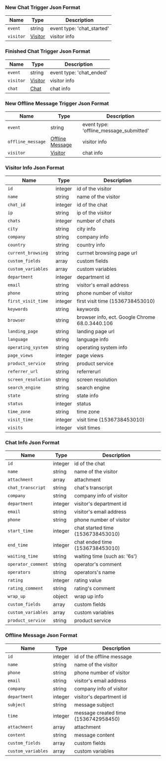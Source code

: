   ### New Chat Trigger Json Format
  | Name | Type | Description |    
  | - | - | - | 
  | `event` | string | event type: 'chat_started' |
  | `visitor` | [Visitor](#visitor-info-json-format) | visitor info |
 
  ### Finished Chat Trigger Json Format
  | Name | Type | Description |    
  | - | - | - | 
  | `event` | string | event type: 'chat_ended' |
  | `visitor` | [Visitor](#visitor-info-json-format) | visitor info |
  | `chat` | [Chat](#chat-info-json-format) | chat info |
  
   ### New Offline Message Trigger Json Format
  | Name | Type | Description |    
  | - | - | - | 
  | `event` | string | event type: 'offline_message_submitted' |
  | `offline_message` | [Offline Message](#offline-message-json-format) | visitor info |
  | `visitor` | [Visitor](#visitor-info-json-format) | chat info |
 
  ### Visitor Info Json Format
  | Name | Type | Description |    
  | - | - | - | 
  | `id` | integer | id of the visitor |
  | `name` | string | name of the visitor |
  | `chat_id` | integer | id of the chat |
  | `ip` | string | ip of the visitor |
  | `chats` | integer | number of chats |
  | `city` | string | city info |
  | `company` | string | company info |
  | `country` | string | country info |
  | `current_browsing` | string | currnet browsing page url |
  | `custom_fields` | array | custom fields |
  | `custom_variables` | array | custom variables |
  | `department` | integer | department id |
  | `email` | string | visitor's email address |
  | `phone` | string | phone number of visitor |
  | `first_visit_time` | integer | first visit time (1536738453010) |
  | `keywords` | string | keywords |
  | `browser` | string | browser info, ect.  Google Chrome 68.0.3440.106 |
  | `landing_page` | string | landing page url |
  | `language` | string | language info |
  | `operating_system` | string | operating system info |
  | `page_views` | integer | page views |
  | `product_service` | string | product service |
  | `referrer_url` | string | referrerurl |
  | `screen_resolution` | string | screen resolution |
  | `search_engine` | string | search engine |
  | `state` | string | state info |
  | `status` | integer | status |
  | `time_zone` | string | time zone |
  | `visit_time` | integer | visit time (1536738453010)|
  | `visits` | integer | visit times|
  
  ### Chat Info Json Format
  | Name | Type | Description |    
  | - | - | - | 
  | `id` | integer | id of the chat |
  | `name` | string | name of the visitor |
  | `attachment` | array | attachment |
  | `chat_transcript` | string | chat's transcript |
  | `company` | string | company info of visitor |
  | `department` | integer | visitor's department id |
  | `email` | string | visitor's email address |
  | `phone` | string | phone number of visitor |
  | `start_time` | integer | chat started time (1536738453010) |
  | `end_time` | integer | chat ended time (1536738453010) |
  | `waiting_time` | string | waiting time (such as: '6s') |
  | `operator_comment` | string | operator's comment |
  | `operators` | string | operators's name |
  | `rating` | integer | rating value |
  | `rating_comment` | string | rating's comment |
  | `wrap_up` | object | wrap up info |
  | `custom_fields` | array | custom fields |
  | `custom_variables` | array | custom variables |
  | `product_service` | string | product service |


   ### Offline Message Json Format
  | Name | Type | Description |    
  | - | - | - | 
  | `id` | integer | id of the offline message |
  | `name` | string | name of the visitor |
  | `phone` | string | phone number of visitor |
  | `email` | string | visitor's email address |
  | `company` | string | company info of visitor |
  | `department` | integer | visitor's department id |
  | `subject` | string | message subject |
  | `time` | integer | message created time (1536742958450) |        
  | `attachment` | array | attachment |
  | `content` | string | message content |
  | `custom_fields` | array | custom fields |
  | `custom_variables` | array | custom variables |
